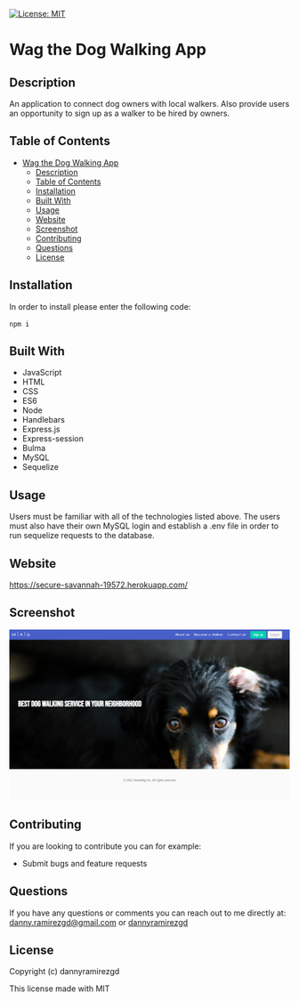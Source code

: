 [![License: MIT](https://img.shields.io/badge/License-MIT-yellow.svg)](https://opensource.org/licenses/MIT)
# Wag the Dog Walking App

## Description
An application to connect dog owners with local walkers. Also provide users an opportunity to sign up as a walker to be hired by owners.

## Table of Contents
- [Wag the Dog Walking App](#wag-the-dog-walking-app)
  - [Description](#description)
  - [Table of Contents](#table-of-contents)
  - [Installation](#installation)
  - [Built With](#built-with)
  - [Usage](#usage)
  - [Website](#website)
  - [Screenshot](#screenshot)
  - [Contributing](#contributing)
  - [Questions](#questions)
  - [License](#license)
## Installation
In order to install please enter the following code:
```
npm i
```
## Built With
* JavaScript
* HTML
* CSS
* ES6
* Node
* Handlebars
* Express.js
* Express-session
* Bulma
* MySQL
* Sequelize

## Usage

Users must be familiar with all of the technologies listed above. The users must also have their own MySQL login and establish a .env file in order to run sequelize requests to the database. 

## Website
https://secure-savannah-19572.herokuapp.com/

## Screenshot
![screenshot](https://github.com/dannyramirezgd/wag-dog-walker-app/blob/main/public/img/screencapture-secure-savannah-19572-herokuapp-2022-03-10-08_39_54.png)

## Contributing
If you are looking to contribute you can for example: 
* Submit bugs and feature requests


## Questions
If you have any questions or comments you can reach out to me directly at: danny.ramirezgd@gmail.com or [dannyramirezgd](https://github.com/dannyramirezgd)
  
  ## License
  Copyright (c) dannyramirezgd

  This license made with MIT
  
